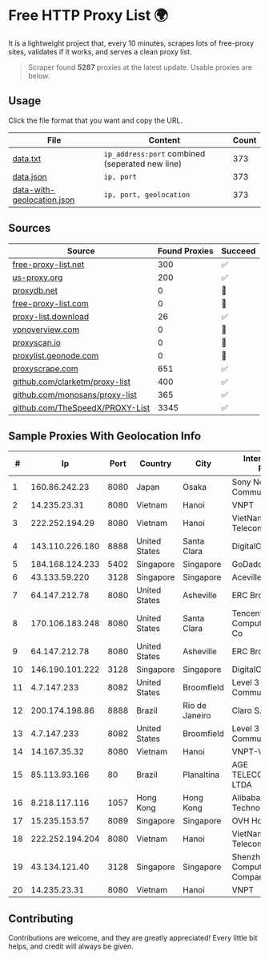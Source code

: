 
# Free HTTP Proxy List 🌍

It is a lightweight project that, every 10 minutes, scrapes lots of free-proxy sites, validates if it works, and serves a clean proxy list.


> Scraper found **5287** proxies at the latest update. Usable proxies are below.

## Usage

Click the file format that you want and copy the URL.


|File|Content|Count|
|----|-------|-----|
|[data.txt](https://raw.githubusercontent.com/themiralay/Proxy-List-World/master/data.txt)|`ip_address:port` combined (seperated new line)|373|
|[data.json](https://raw.githubusercontent.com/themiralay/Proxy-List-World/master/data.json)|`ip, port`|373|
|[data-with-geolocation.json](https://raw.githubusercontent.com/themiralay/Proxy-List-World/master/data-with-geolocation.json)|`ip, port, geolocation`|373|

## Sources

|Source|Found Proxies|Succeed|
|------|-------------|-------|
|[free-proxy-list.net](https://free-proxy-list.net)|300|✅|
|[us-proxy.org](https://www.us-proxy.org)|200|✅|
|[proxydb.net](http://proxydb.net)|0|🚫|
|[free-proxy-list.com](https://free-proxy-list.com/?page=&port=&type%5B%5D=http&type%5B%5D=https&up_time=0&search=Search)|0|🚫|
|[proxy-list.download](https://www.proxy-list.download/HTTP)|26|✅|
|[vpnoverview.com](https://vpnoverview.com/privacy/anonymous-browsing/free-proxy-servers)|0|🚫|
|[proxyscan.io](https://www.proxyscan.io)|0|🚫|
|[proxylist.geonode.com](https://proxylist.geonode.com/api/proxy-list?limit=300&page=1&sort_by=lastChecked&sort_type=desc&protocols=http,https)|0|🚫|
|[proxyscrape.com](https://api.proxyscrape.com/v2/?request=displayproxies&protocol=http&timeout=10000&country=all&ssl=all&anonymity=all)|651|✅|
|[github.com/clarketm/proxy-list](https://raw.githubusercontent.com/clarketm/proxy-list/master/proxy-list-raw.txt)|400|✅|
|[github.com/monosans/proxy-list](https://raw.githubusercontent.com/monosans/proxy-list/main/proxies/http.txt)|365|✅|
|[github.com/TheSpeedX/PROXY-List](https://raw.githubusercontent.com/TheSpeedX/PROXY-List/master/http.txt)|3345|✅|


## Sample Proxies With Geolocation Info

|#|Ip|Port|Country|City|Internet Service Provider|
|-|--|----|-------|----|-------------------------|
|1|160.86.242.23|8080|Japan|Osaka|Sony Network Communications Inc|
|2|14.235.23.31|8080|Vietnam|Hanoi|VNPT|
|3|222.252.194.29|8080|Vietnam|Hanoi|VietNam Post and Telecom Corporation|
|4|143.110.226.180|8888|United States|Santa Clara|DigitalOcean, LLC|
|5|184.168.124.233|5402|Singapore|Singapore|GoDaddy.com, LLC|
|6|43.133.59.220|3128|Singapore|Singapore|Aceville Pte.ltd|
|7|64.147.212.78|8080|United States|Asheville|ERC Broadband|
|8|170.106.183.248|8080|United States|Santa Clara|Tencent Cloud Computing (Beijing) Co|
|9|64.147.212.78|8080|United States|Asheville|ERC Broadband|
|10|146.190.101.222|3128|Singapore|Singapore|DigitalOcean, LLC|
|11|4.7.147.233|8082|United States|Broomfield|Level 3 Communications, Inc.|
|12|200.174.198.86|8888|Brazil|Rio de Janeiro|Claro S.A|
|13|4.7.147.233|8082|United States|Broomfield|Level 3 Communications, Inc.|
|14|14.167.35.32|8080|Vietnam|Hanoi|VNPT-VNNIC|
|15|85.113.93.166|80|Brazil|Planaltina|AGE TELECOMUNICACOES LTDA|
|16|8.218.117.116|1057|Hong Kong|Hong Kong|Alibaba (US) Technology Co., Ltd.|
|17|15.235.153.57|8089|Singapore|Singapore|OVH Hosting|
|18|222.252.194.204|8080|Vietnam|Hanoi|VietNam Post and Telecom Corporation|
|19|43.134.121.40|3128|Singapore|Singapore|Shenzhen Tencent Computer Systems Company Limited|
|20|14.235.23.31|8080|Vietnam|Hanoi|VNPT|



## Contributing

Contributions are welcome, and they are greatly appreciated! Every
little bit helps, and credit will always be given.

